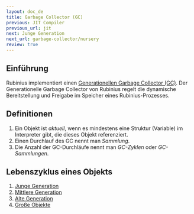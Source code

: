 ```yaml
---
layout: doc_de
title: Garbage Collector (GC)
previous: JIT Compiler
previous_url: jit
next: Junge Generation
next_url: garbage-collector/nursery
review: true
---
```


## Einführung

Rubinius implementiert einen [Generationellen Garbage Collector
(GC)](http://de.wikipedia.org/wiki/Garbage_Collector#Generationell).  Der
Generationelle Garbage Collector von Rubinius regelt die dynamische
Bereitstellung und Freigabe im Speicher eines Rubinius-Prozesses.

## Definitionen

1. Ein Objekt ist *aktuell*, wenn es mindestens eine Struktur (Variable) im
   Interpreter gibt, die dieses Objekt referenziert.
1. Einen Durchlauf des GC nennt man *Sammlung*.
1. Die Anzahl der GC-Durchläufe nennt man *GC-Zyklen* oder *GC-Sammlungen*.

## Lebenszyklus eines Objekts

1. [Junge Generation](/doc/de/garbage-collector/nursery/)
1. [Mittlere Generation](/doc/de/garbage-collector/young-generation/)
1. [Alte Generation](/doc/de/garbage-collector/mature-generation/)
1. [Große Objekte](/doc/de/garbage-collector/large-objects/)

